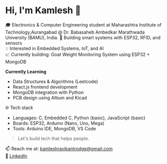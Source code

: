 # Hi, I'm Kamlesh 👋

🎓 Electronics & Computer Engineering student at Maharashtra Institute of Technology,Aurangabad @ Dr. Babasaheb Ambedkar Marathwada University (BAMU), India.
🔧 Building smart systems with ESP32, RFID, and sensors  
💡 Interested in Embedded Systems, IoT, and AI  
📈 Currently building: Goat Weight Monitoring System using ESP32 + MongoDB  

**Currently Learning**
- Data Structures & Algorithms (Leetcode)
- React.js frontend development
- MongoDB integration with Python
- PCB design using Altium and Kicad

🌐 Tech stack
- Languages: C, Embedded C, Python (basic), JavaScript (basic)
- Boards: ESP32, Arduino (Nano, Uno, Mega)
- Tools: Arduino IDE, MongoDB, VS Code

> Let's build tech that helps people.

📫 Reach me at: kamleshravikantrodge@gmail.com  
🔗 [LinkedIn](https://linkedin.com/in/kamlesh-rodge)
